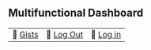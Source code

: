 ## Multifunctional Dashboard

|                                                   |                                                   |                                                   |
| :----------------------------------------------:  | :----------------------------------------------:  | :----------------------------------------------:  |
| 📑 [Gists](https://codeberg.org/wookiefriseur/gists) |  🏃 [Log Out](https://github.com/logout)         |  🔑  [Log in](https://github.com/login)      |

